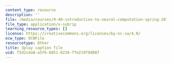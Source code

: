 ```yaml
---
content_type: resource
description: ''
file: /media/courses/9-40-introduction-to-neural-computation-spring-2018/f5d2c4a8a5f668510234ffe219f9d087_5KhcA454er0.srt
file_type: application/x-subrip
learning_resource_types: []
license: https://creativecommons.org/licenses/by-nc-sa/4.0/
ocw_type: OCWFile
resourcetype: Other
title: 3play caption file
uid: f5d2c4a8-a5f6-6851-0234-ffe219f9d087
---
```

